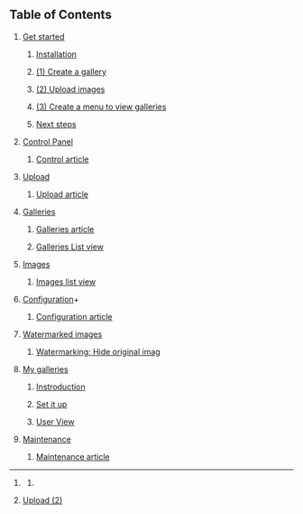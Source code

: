 ## Table of Contents

1. [Get started](http://www.rsgallery2.org/index.php/documentation/get-started-documentation/ "GetStarted")

   1. [Installation](http://www.rsgallery2.org/index.php?option=com_content&view=article&id=31&catid=13 "GetStarted -> 01.Installation")

   1. [(1) Create a gallery](http://www.rsgallery2.org/index.php?option=com_content&view=article&id=38&catid=13 "(1) Create a gallery")

   1. [(2) Upload images](http://www.rsgallery2.org/index.php?option=com_content&view=article&id=39&catid=13 " (2) Upload images")

   1. [(3) Create a menu to view galleries ](http://www.rsgallery2.org/index.php?option=com_content&view=article&id=40&catid=13 "(3) Create a menu to view galleries ")

   1. [Next steps](http://www.rsgallery2.org/index.php?option=com_content&view=article&id=41&catid=13 "Next steps")

1. [Control Panel](http://www.rsgallery2.org/index.php/documentation/control-panel/ "Control Panel")

   1. [Control  article](http://www.rsgallery2.org/index.php?option=com_content&view=article&id=92&catid=36 "Control Panel info")

1. [Upload](http://www.rsgallery2.org/index.php/documentation/upload/ "Upload")

   1. [Upload article](http://www.rsgallery2.org/index.php?option=com_content&view=article&id=51&catid=22 "")

1. [Galleries](http://www.rsgallery2.org/index.php/documentation/galleries/ "galleries")

   1. [Galleries article](http://www.rsgallery2.org/index.php?option=com_content&view=article&id=78&catid=28 "Galleries article")

   1. [Galleries List view](http://www.rsgallery2.org/index.php?option=com_content&view=article&id=44&catid=28 "Galleries List view")

1. [Images](http://www.rsgallery2.org/index.php/documentation/images/ "images")

   1. [Images list view](http://www.rsgallery2.org/index.php?option=com_content&view=article&id=77&catid=29 "Images article")

1. [Configuration](http://www.rsgallery2.org/index.php/documentation/configuration/ "Configuration")+

   1. [Configuration article](http://www.rsgallery2.org/index.php?option=com_content&view=article&id=47&catid=27 "Configuration article")

1. [Watermarked images](http://www.rsgallery2.org/index.php/documentation/watermarked-images/ "Watermarked images")

   1. [Watermarking: Hide original imag](http://www.rsgallery2.org/index.php?option=com_content&view=article&id=58&catid=25 "")

1. [My galleries](http://www.rsgallery2.org/index.php/documentation/my-galleries/ "My galleries")

   1. [Instroduction](http://www.rsgallery2.org/index.php?option=com_content&view=article&id=53&catid=24 "My Gallery - Introduction")

   1. [Set it up](http://www.rsgallery2.org/index.php?option=com_content&view=article&id=54&catid=24 "My Gallery - Set it up ")

   1. [User View](http://www.rsgallery2.org/index.php?option=com_content&view=article&id=55&catid=24 "My Gallery - User View")

1. [Maintenance](http://www.rsgallery2.org/index.php/documentation/documentation-maintenance/ "Maintenance")

   1. [Maintenance article](http://www.rsgallery2.org/index.php?option=com_content&view=article&id=91&catid=35 "Maintenance article")



-------------------------------------------------------------------------------------------

1. [](http://www.rsgallery2.org/index.php/documentation// "")

   1. [](http://www.rsgallery2.org/index.php?option=com_content&view=article&id=&catid= "")



1. [Upload (2)](http://www.rsgallery2.org/index.php/documentation/upload/51-upload-documentation "./Upload/upload.md")
